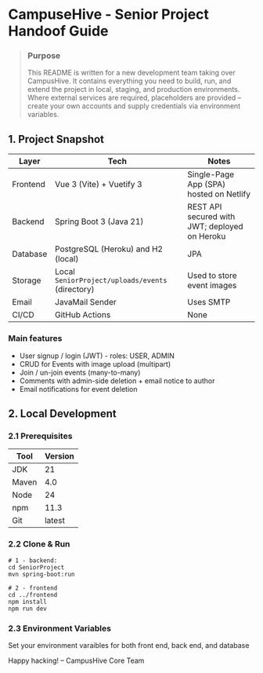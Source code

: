 # CampuseHive - Senior Project Handoof Guide

> ### Purpose
>This README is written for a new development team taking over CampusHive.  It contains everything you need to build, run, and extend the project in local, staging, and production environments.  Where external services are required, placeholders are provided – create your own accounts and supply credentials via environment variables.

## 1. Project Snapshot
| Layer  | Tech | Notes |
| ------------- | ------------- | ------------- |
| Frontend | Vue 3 (Vite) + Vuetify 3  | Single-Page App (SPA) hosted on Netlify |
| Backend | Spring Boot 3 (Java 21)  | REST API secured with JWT; deployed on Heroku |
| Database | PostgreSQL (Heroku) and H2 (local)  | JPA |
| Storage | Local `SeniorProject/uploads/events` (directory) | Used to store event images |
| Email | JavaMail Sender | Uses SMTP |
| CI/CD | GitHub Actions | None |

### Main features
- User signup / login (JWT) - roles: USER, ADMIN
- CRUD for Events with image upload (multipart)
- Join / un-join events (many-to-many)
- Comments with admin-side deletion + email notice to author
- Email notifications for event deletion

## 2. Local Development
### 2.1 Prerequisites
| Tool  | Version |
| ------------- | ------------- |
| JDK | 21 |
| Maven | 4.0 |
| Node | 24 |
| npm | 11.3 |
| Git | latest |


### 2.2 Clone & Run
```
# 1 - backend:
cd SeniorProject
mvn spring-boot:run

# 2 - frontend
cd ../frontend
npm install
npm run dev
```

### 2.3 Environment Variables
Set your environment varaibles for both front end, back end, and database


Happy hacking!  – CampusHive Core Team
